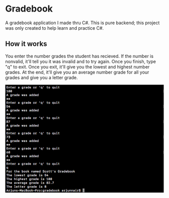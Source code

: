 # Gradebook

A gradebook application I made thru C#. This is pure backend; this project was only created to help learn and practice C#. 

## How it works

You enter the number grades the student has recieved. If the number is nonvalid, it'll tell you it was invalid and to try again. Once you finish, type "q" to exit. Once you exit, it'll give you the lowest and highest number grades.  At the end, it'll give you an average number grade for all your grades and give you a letter grade. 

![screenshot](screenshot.png)